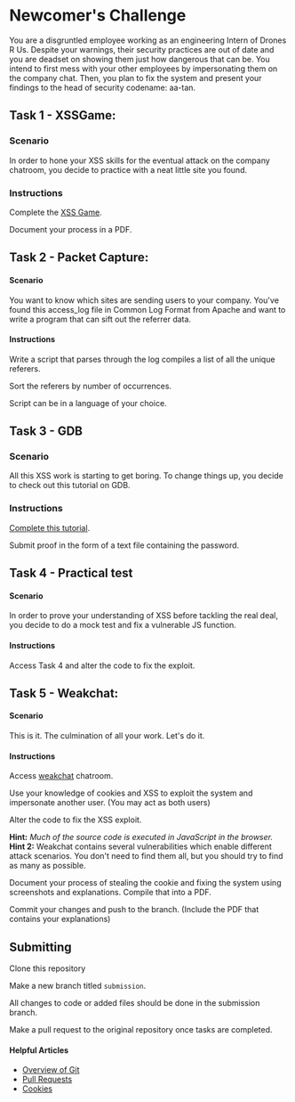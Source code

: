 # Newcomer's Challenge
You are a disgruntled employee working as an engineering Intern of Drones R Us. Despite your warnings, their security practices are out of date and you are deadset on showing them just how dangerous that can be. You intend to first mess with your other employees by impersonating them on the company chat. Then, you plan to fix the system and present your findings to the head of security codename: aa-tan.

## Task 1 - XSSGame:
### Scenario
In order to hone your XSS skills for the eventual attack on the company chatroom, you decide to practice with a neat little site you found.

### Instructions
Complete the [XSS Game](https://xss-game.appspot.com/).

Document your process in a PDF.

## Task 2 - Packet Capture:
#### Scenario
You want to know which sites are sending users to your company.  You've found this access_log file in Common Log Format from Apache and want to write a program that can sift out the referrer data.

#### Instructions
Write a script that parses through the log compiles a list of all the unique referers.

Sort the referers by number of occurrences. 

Script can be in a language of your choice.

## Task 3 - GDB
### Scenario
All this XSS work is starting to get boring. To change things up, you decide to check out this tutorial on GDB.
### Instructions

[Complete this tutorial](https://atan.moe/learning-to-use-gdb/).

Submit proof in the form of a text file containing the password.

## Task 4 - Practical test
#### Scenario
In order to prove your understanding of XSS before tackling the real deal, you decide to do a mock test and fix a vulnerable JS function.
#### Instructions
Access Task 4 and alter the code to fix the exploit.

## Task 5 - Weakchat:

#### Scenario
This is it. The culmination of all your work. Let's do it.

#### Instructions
Access [weakchat](http://hack.keio.ninja) chatroom.

Use your knowledge of cookies and XSS to exploit the system and impersonate another user. (You may act as both users)

Alter the code to fix the XSS exploit.

**Hint:** *Much of the source code is executed in JavaScript in the browser.*
**Hint 2:** Weakchat contains several vulnerabilities which enable different attack scenarios.  You don't need to find them all, but you should try to find as many as possible.

Document your process of stealing the cookie and fixing the system using screenshots and explanations. Compile that into a PDF.

Commit your changes and push to the branch. (Include the PDF that contains your explanations)

## Submitting
Clone this repository

Make a new branch titled `submission`.

All changes to code or added files should be done in the submission branch.

Make a pull request to the original repository once tasks are completed.


#### Helpful Articles
* [Overview of Git](https://www.atlassian.com/git/tutorials/what-is-version-control)
* [Pull Requests](https://help.github.com/articles/about-pull-requests/)
* [Cookies](http://www.whatarecookies.com/)
